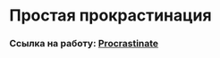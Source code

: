 # Простая прокрастинация
### Ссылка на работу: <a href="https://ilkirov.github.io/Procrastinate/" target="_blank">Procrastinate</a>